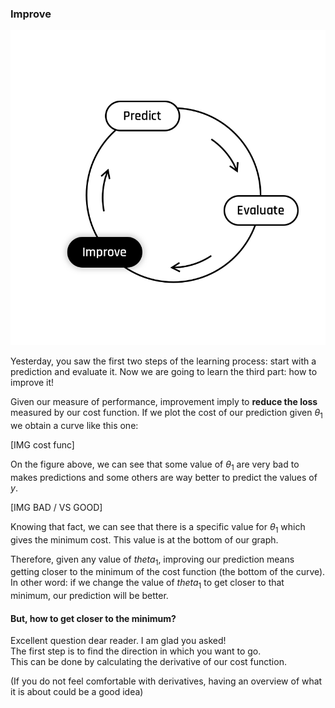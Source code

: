 ### Improve

<img src="day00/assets/Improve.png" />

Yesterday, you saw the first two steps of the learning process: start with a prediction and evaluate it. Now we are going to learn the third part: how to improve it!  

Given our measure of performance, improvement imply to **reduce the loss** measured by our cost function. If we plot the cost of our prediction given $\theta_1$ we obtain a curve like this one: 

[IMG cost func]

On the figure above, we can see that some value of $\theta_1$ are very bad to makes predictions and some others are way better to predict the values of $y$.

[IMG BAD / VS GOOD]

Knowing that fact, we can see that there is a specific value for $\theta_1$ which gives the minimum cost. This value is at the bottom of our graph. 

Therefore, given any value of $theta_1$, improving our prediction means getting closer to the minimum of the cost function (the bottom of the curve). In other word: if we change the value of $theta_1$ to get closer to that minimum, our prediction will be better.  

#### But, how to get closer to the minimum?

Excellent question dear reader. I am glad you asked!  
The first step is to find the direction in which you want to go.  
This can be done by calculating the derivative of our cost function. 

(If you do not feel comfortable with derivatives, having an overview of what it is about could be a good idea)
